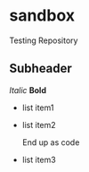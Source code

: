 sandbox
=======

Testing Repository

Subheader
------

*Italic*
**Bold**
- list item1
- list item2

	End up as code

- list item3
